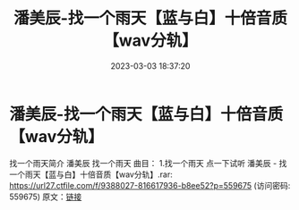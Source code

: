 ﻿---
title: 潘美辰-找一个雨天【蓝与白】十倍音质【wav分轨】
date: 2023-03-03 18:37:20
categories: WAV车载音乐、镜像
tags: 华语中文
---
# 潘美辰-找一个雨天【蓝与白】十倍音质【wav分轨】

找一个雨天简介
潘美辰 找一个雨天
曲目：
1.找一个雨天
点一下试听
潘美辰 - 找一个雨天【蓝与白】十倍音质【wav分轨】.rar: https://url27.ctfile.com/f/9388027-816617936-b8ee52?p=559675
(访问密码: 559675)
原文：[链接](https://blog.sina.com.cn/s/blog_1647c7e76010310y9.html)